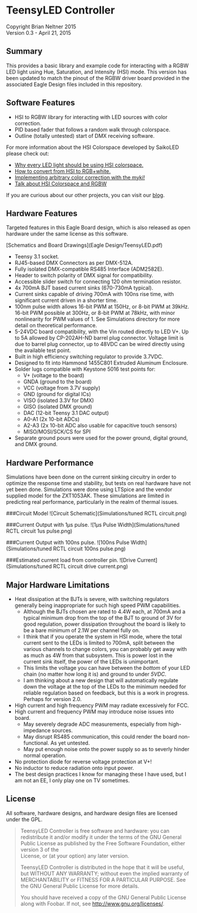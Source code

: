 TeensyLED Controller
====================
Copyright Brian Neltner 2015<br/>
Version 0.3 - April 21, 2015

Summary
-------
This provides a basic library and example code for interacting
with a RGBW LED light using Hue, Saturation, and Intensity (HSI)
mode. This version has been updated to match the pinout of the RGBW
driver board provided in the associated Eagle Design files included
in this repository.

Software Features
-----------------
- HSI to RGBW library for interacting with LED sources with color correction.
- PID based fader that follows a random walk through colorspace.
- Outline (totally untested) start of DMX receiving software.

For more information about the HSI Colorspace developed by SaikoLED
please check out:
- [Why every LED light should be using HSI colorspace.](http://blog.saikoled.com/post/43693602826/why-every-led-light-should-be-using-hsi)
- [How to convert from HSI to RGB+white.](http://blog.saikoled.com/post/44677718712/how-to-convert-from-hsi-to-rgb-white)
- [Implementing arbitrary color correction with the myki!](http://blog.saikoled.com/post/45630908157/implementing-arbitrary-color-correction-with-the)
- [Talk about HSI Colorspace and RGBW](http://blog.saikoled.com/post/71708131057/talk-about-hsi-colorspace-and-rgbw)

If you are curious about our other projects, you can visit our [blog](http://blog.saikoled.com).

Hardware Features
-----------------
Targeted features in this Eagle Board design, which is also released
as open hardware under the same license as this software.

[Schematics and Board Drawings](Eagle Design/TeensyLED.pdf)

- Teensy 3.1 socket.
- RJ45-based DMX Connectors as per DMX-512A.
- Fully isolated DMX-compatible RS485 Interface (ADM2582E).
- Header to switch polarity of DMX signal for compatibility.
- Accessible slider switch for connecting 120 ohm termination resistor.
- 4x 700mA BJT based current sinks (670-730mA typical).
- Current sinks capable of driving 700mA with 100ns rise time, with significant current driven in a shorter time.
- 100nm pulse width allows 16-bit PWM at 150Hz, or 8-bit PWM at 39kHz. 16-bit PWM possible at 300Hz, or 8-bit PWM at 78kHz, with minor nonlinearity for PWM values of 1. See Simulations directory for more detail on theoretical performance.
- 5-24VDC board compatibility, with the Vin routed directly to LED V+. Up to 5A allowed by CP-202AH-ND barrel plug connector. Voltage limit is due to barrel plug connector, up to 48VDC can be wired directly using the available test point.
- Built in high efficiency switching regulator to provide 3.7VDC.
- Designed to fit into Hammond 1455C801 Extruded Aluminum Enclosure.
- Solder lugs compatible with Keystone 5016 test points for:
  - V+ (voltage to the board)
  - GNDA (ground to the board)
  - VCC (voltage from 3.7V supply)
  - GND (ground for digital ICs)
  - VISO (isolated 3.3V for DMX)
  - GISO (isolated DMX ground)
  - DAC (12-bit Teensy 3.1 DAC output)
  - A0-A1 (2x 10-bit ADCs)
  - A2-A3 (2x 10-bit ADC also usable for capacitive touch sensors)
  - MISO/MOSI/SCK/CS for SPI
- Separate ground pours were used for the power ground, digital ground,
and DMX ground.

Hardware Performance
--------------------
Simulations have been done on the current sinking circuitry in order to optimize the response time and stability, but tests on real hardware have not yet been done. Simulations were done using LTSpice and the vendor supplied model for the ZXT1053AK. These simulations are limited in predicting real performance, particularly in the realm of thermal issues.

###Circuit Model
![Circuit Schematic](Simulations/tuned RCTL circuit.png)

###Current Output with 1μs pulse.
![1μs Pulse Width](Simulations/tuned RCTL circuit 1us pulse.png)

###Current Output with 100ns pulse.
![100ns Pulse Width](Simulations/tuned RCTL circuit 100ns pulse.png)

###Estimated current load from controller pin.
![Drive Current](Simulations/tuned RCTL circuit drive current.png)

Major Hardware Limitations
--------------------------
- Heat dissipation at the BJTs is severe, with switching regulators
generally being inappropriate for such high speed PWM capabilities.
  - Although the BJTs chosen are rated to 4.4W each, at 700mA and a
    typical minimum drop from the top of the BJT to ground of 3V for
    good regulation, power dissipation throughout the board is likely
    to be a bare minimum of 2.1W per channel fully on.
  - I think that if you operate the system in HSI mode, where the
    total current sent to the LEDs is limited to 700mA, split between
    the various channels to change colors, you can probably get away
    with as much as 4W from that subsystem. This is power lost in the
    current sink itself, the power of the LEDs is unimportant.
  - This limits the voltage you can have between the *bottom* of your
    LED chain (no matter how long it is) and ground to under *5VDC*.
  - I am thinking about a new design that will automatically regulate
    down the voltage at the top of the LEDs to the minimum needed
    for reliable regulation based on feedback, but this is a work in
    progress. Perhaps for version 2.0.
- High current and high frequency PWM may radiate excessively for FCC.
- High current and frequency PWM may introduce noise issues into board.
  - May severely degrade ADC measurements, especially from high-
    impedance sources.
  - May disrupt RS485 communication, this could render the board
    non-functional. As yet untested.
  - May put enough noise onto the power supply so as to severly
    hinder normal operation.
- No protection diode for reverse voltage protection at V+!
- No inductor to reduce radiation onto input power.
- The best design practices I know for managing these I have used, but
I am not an EE, I only play one on TV sometimes.

License
-------
All software, hardware designs, and hardware design files are licensed
under the GPL.

> TeensyLED Controller is free software and hardware: you can redistribute
> it and/or modify it under the terms of the GNU General Public License
> as published by the Free Software Foundation, either version 3 of the\
> License, or (at your option) any later version.
> 
> TeensyLED Controller is distributed in the hope that it will be useful,
> but WITHOUT ANY WARRANTY; without even the implied warranty of
> MERCHANTABILITY or FITNESS FOR A PARTICULAR PURPOSE.  See the
> GNU General Public License for more details.
> 
> You should have received a copy of the GNU General Public License
> along with Foobar.  If not, see <http://www.gnu.org/licenses/>.

